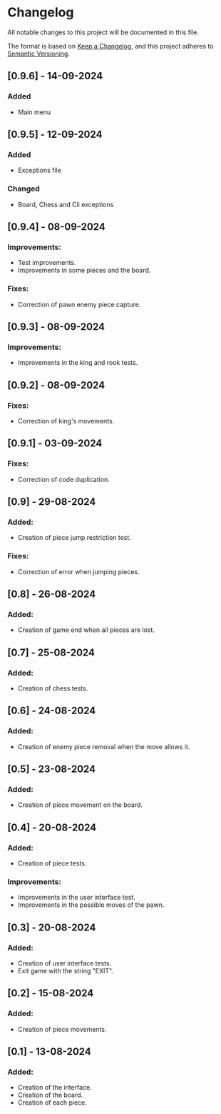 # Changelog

All notable changes to this project will be documented in this file.

The format is based on [Keep a Changelog](https://keepachangelog.com/en/1.1.0/),
and this project adheres to [Semantic Versioning](https://semver.org/spec/v2.0.0.html).

## [0.9.6] - 14-09-2024

### Added
- Main menu

## [0.9.5] - 12-09-2024

### Added
- Exceptions file

### Changed
- Board, Chess and Cli exceptions

## [0.9.4] - 08-09-2024

### Improvements:
- Test improvements.
- Improvements in some pieces and the board.

### Fixes:
- Correction of pawn enemy piece capture.

## [0.9.3] - 08-09-2024

### Improvements:
- Improvements in the king and rook tests.

## [0.9.2] - 08-09-2024

### Fixes:
- Correction of king's movements.

## [0.9.1] - 03-09-2024

### Fixes:
- Correction of code duplication.

## [0.9] - 29-08-2024

### Added:
- Creation of piece jump restriction test.

### Fixes:
- Correction of error when jumping pieces.

## [0.8] - 26-08-2024

### Added:
- Creation of game end when all pieces are lost.

## [0.7] - 25-08-2024

### Added:
- Creation of chess tests.

## [0.6] - 24-08-2024

### Added:
- Creation of enemy piece removal when the move allows it.

## [0.5] - 23-08-2024

### Added:
- Creation of piece movement on the board.

## [0.4] - 20-08-2024

### Added:
- Creation of piece tests.

### Improvements:
- Improvements in the user interface test.
- Improvements in the possible moves of the pawn.

## [0.3] - 20-08-2024

### Added:
- Creation of user interface tests.
- Exit game with the string "EXIT".

## [0.2] - 15-08-2024

### Added:
- Creation of piece movements.

## [0.1] - 13-08-2024

### Added:
- Creation of the interface.
- Creation of the board.
- Creation of each piece.